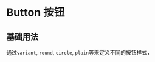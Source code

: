 # Button 按钮

## 基础用法
通过`variant`, `round`, `circle`, `plain`等来定义不同的按钮样式，

<script setup>
    import BasicButton from '@demos/button/basic.vue'
</script>

<basic-button />